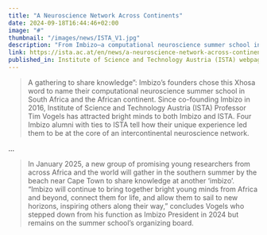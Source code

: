 ```yaml
---
title: "A Neuroscience Network Across Continents"
date: 2024-09-18T16:44:46+02:00
image: "#"
thumbnail: "/images/news/ISTA_V1.jpg"
description: "From Imbizo–a computational neuroscience summer school in South Africa–to ISTA"
link: https://ista.ac.at/en/news/a-neuroscience-network-across-continents/
published_in: Institute of Science and Technology Austria (ISTA) webpage
---
```


> A gathering to share knowledge”: Imbizo’s founders chose this Xhosa word to name their computational neuroscience summer school in South Africa and the African continent. Since co-founding Imbizo in 2016, Institute of Science and Technology Austria (ISTA) Professor Tim Vogels has attracted bright minds to both Imbizo and ISTA. Four Imbizo alumni with ties to ISTA tell how their unique experience led them to be at the core of an intercontinental neuroscience network.

...

> In January 2025, a new group of promising young researchers from across Africa and the world will gather in the southern summer by the beach near Cape Town to share knowledge at another ‘imbizo’. “Imbizo will continue to bring together bright young minds from Africa and beyond, connect them for life, and allow them to sail to new horizons, inspiring others along their way,” concludes Vogels who stepped down from his function as Imbizo President in 2024 but remains on the summer school’s organizing board.
